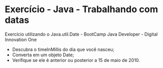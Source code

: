 # Exercício - Java - Trabalhando com datas
Exercício utilizando o Java.util.Date - BootCamp Java Developer - Digital Innovation One

- Descubra o timeInMillis do dia que você nasceu;
- Converta em um objeto Date;
- Verifique se ele é anterior ou posterior a 15 de maio de 2010.
